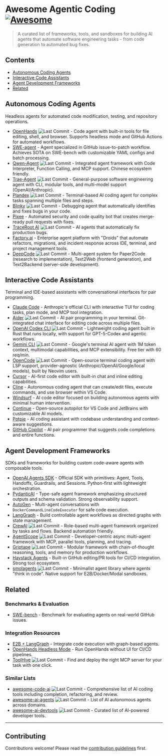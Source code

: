 # Awesome Agentic Coding [![Awesome](https://awesome.re/badge.svg)](https://awesome.re)

> A curated list of frameworks, tools, and sandboxes for building AI agents that automate software engineering tasks - from code generation to automated bug fixes.

## Contents

- [Autonomous Coding Agents](#autonomous-coding-agents)
- [Interactive Code Assistants](#interactive-code-assistants)
- [Agent Development Frameworks](#agent-development-frameworks)
- [Related](#related)

## Autonomous Coding Agents

Headless agents for automated code modification, testing, and repository operations.

- [OpenHands](https://github.com/All-Hands-AI/OpenHands) ![Last Commit](https://img.shields.io/github/last-commit/All-Hands-AI/OpenHands) - Code agent with built-in tools for file editing, shell, and browser. Supports headless mode and GitHub Actions for automated workflows.
- [SWE-agent](https://swe-agent.com/latest/) - Agent specialized in GitHub issue-to-patch workflow. Achieves SOTA on SWE-bench with customizable YAML configs and batch processing.
- [Qwen-Agent](https://github.com/QwenLM/Qwen-Agent) ![Last Commit](https://img.shields.io/github/last-commit/QwenLM/Qwen-Agent) - Integrated agent framework with Code Interpreter, Function Calling, and MCP support. Chinese ecosystem friendly.
- [Trae-Agent](https://github.com/bytedance/trae-agent) ![Last Commit](https://img.shields.io/github/last-commit/bytedance/trae-agent) - General-purpose software engineering agent with CLI, modular tools, and multi-model support (OpenAI/Anthropic).
- [Plandex](https://github.com/plandex-ai/plandex) ![Last Commit](https://img.shields.io/github/last-commit/plandex-ai/plandex) - Terminal-based AI coding agent for complex tasks spanning multiple files and steps.
- [Blinky](https://github.com/seahyinghang8/blinky) ![Last Commit](https://img.shields.io/github/last-commit/seahyinghang8/blinky) - Debugging agent that automatically identifies and fixes bugs in your code.
- [Pixee](https://pixee.ai) - Automated security and code quality bot that creates merge-ready pull requests with fixes.
- [TraceRoot AI](https://github.com/traceroot-ai/traceroot) ![Last Commit](https://img.shields.io/github/last-commit/traceroot-ai/traceroot) - AI agents that automatically fix production bugs.
- [Factory.ai](https://factory.ai/) - Enterprise agent platform with "Droids" that automate refactors, migrations, and incident response across IDE, terminal, and project management tools.
- [DeepCode](https://github.com/HKUDS/DeepCode) ![Last Commit](https://img.shields.io/github/last-commit/HKUDS/DeepCode) - Multi-agent system for Paper2Code (research to implementation), Text2Web (frontend generation), and Text2Backend (server-side development).

## Interactive Code Assistants

Terminal and IDE-based assistants with conversational interfaces for pair programming.

- [Claude Code](https://docs.claude.com/en/docs/claude-code) - Anthropic's official CLI with interactive TUI for coding tasks, plan mode, and MCP tool integration.
- [Aider](https://github.com/paul-gauthier/aider) ![Last Commit](https://img.shields.io/github/last-commit/paul-gauthier/aider) - AI pair programming in your terminal. Git-integrated chat interface for editing code across multiple files.
- [OpenAI Codex CLI](https://github.com/openai/codex) ![Last Commit](https://img.shields.io/github/last-commit/openai/codex) - Lightweight coding agent built in Rust that runs locally, with support for GPT-5-Codex and agentic workflows.
- [Gemini CLI](https://github.com/google-gemini/gemini-cli) ![Last Commit](https://img.shields.io/github/last-commit/google-gemini/gemini-cli) - Google's terminal AI agent with 1M token context, multimodal capabilities, and MCP extensibility. Free tier with 60 req/min.
- [OpenCode](https://github.com/sst/opencode) ![Last Commit](https://img.shields.io/github/last-commit/sst/opencode) - Open-source terminal coding agent with LSP support, provider-agnostic (Anthropic/OpenAI/Google/local models), built by Neovim users.
- [Cursor](https://www.cursor.sh/) - AI-first code editor with built-in chat and inline editing capabilities.
- [Cline](https://cline.bot/) - Autonomous coding agent that can create/edit files, execute commands, and use browser within VS Code.
- [Windsurf](https://windsurf.com/) - AI code editor focused on building autonomous agents with minimal human intervention.
- [Continue](https://continue.dev/) - Open-source autopilot for VS Code and JetBrains with customizable AI models.
- [Potpie](https://potpie.ai) - AI coding assistant with codebase understanding and context-aware suggestions.
- [GitHub Copilot](https://github.com/features/copilot) - AI pair programmer that suggests code completions and entire functions.

## Agent Development Frameworks

SDKs and frameworks for building custom code-aware agents with composable tools.

- [OpenAI Agents SDK](https://openai.github.io/openai-agents-python/) - Official SDK with primitives: Agent, Tools, Handoffs, Guardrails, and Sessions. Python-first with lightweight orchestration.
- [PydanticAI](https://ai.pydantic.dev/) - Type-safe agent framework emphasizing structured outputs and schema validation. Strong observability support.
- [AutoGen](https://microsoft.github.io/autogen/stable/) - Multi-agent conversations with `DockerCommandLineCodeExecutor` for safe code execution.
- [LangGraph](https://langchain-ai.github.io/langgraph/concepts/why-langgraph/) - Build controllable agent workflows as directed graphs with state management.
- [CrewAI](https://github.com/crewAIInc/crewAI) ![Last Commit](https://img.shields.io/github/last-commit/crewAIInc/crewAI) - Role-based multi-agent framework organized by tasks and flows. Backend automation friendly.
- [AgentScope](https://github.com/agentscope-ai/agentscope) ![Last Commit](https://img.shields.io/github/last-commit/agentscope-ai/agentscope) - Developer-centric async multi-agent framework with MCP, parallel tools, planning, and tracing.
- [Griptape](https://github.com/griptape-ai/griptape) ![Last Commit](https://img.shields.io/github/last-commit/griptape-ai/griptape) - Modular framework with chain-of-thought reasoning, tools, and memory for production workflows.
- [Haystack Agents](https://docs.haystack.deepset.ai/docs/agent) - Built-in GitHub editing/PR tools for CI/CD integration. Strong tool ecosystem.
- [smolagents](https://github.com/huggingface/smolagents) ![Last Commit](https://img.shields.io/github/last-commit/huggingface/smolagents) - Minimalist agent library where agents "think in code". Native support for E2B/Docker/Modal sandboxes.

## Related

### Benchmarks & Evaluation

- [SWE-bench](https://www.swebench.com/) - Benchmark for evaluating agents on real-world GitHub issues.

### Integration Resources

- [E2B + LangGraph](https://e2b.dev/docs/hello-world/langgraph) - Integrate code execution with graph-based agents.
- [OpenHands Headless Mode](https://docs.all-hands.dev/usage/how-to/headless-mode) - Run OpenHands without UI for CI/CD pipelines.
- [ToolHive](https://github.com/stacklok/toolhive) ![Last Commit](https://img.shields.io/github/last-commit/stacklok/toolhive) - Find and deploy the right MCP server for your task with one click.

### Similar Lists

- [awesome-code-ai](https://github.com/sourcegraph/awesome-code-ai) ![Last Commit](https://img.shields.io/github/last-commit/sourcegraph/awesome-code-ai) - Comprehensive list of AI coding tools including completion, refactoring, and review.
- [awesome-ai-agents](https://github.com/e2b-dev/awesome-ai-agents) ![Last Commit](https://img.shields.io/github/last-commit/e2b-dev/awesome-ai-agents) - List of AI autonomous agents across domains.
- [awesome-ai-devtools](https://github.com/jamesmurdza/awesome-ai-devtools) ![Last Commit](https://img.shields.io/github/last-commit/jamesmurdza/awesome-ai-devtools) - Curated list of AI-powered developer tools.

---

## Contributing

Contributions welcome! Please read the [contribution guidelines](CONTRIBUTING.md) first.
